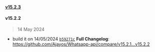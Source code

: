 #### [v15.2.3](https://github.com/Ajayos/Whatsapp-api/compare/v15.2.2...v15.2.3)

#### v15.2.2

> 14 May 2024

- build it on 14/05/2024 [`b59271c`](https://github.com/Ajayos/Whatsapp-api/commit/b59271c73a6515521ff1d556510c7cfe15da27fd)
  **Full Changelog**: https://github.com/Ajayos/Whatsapp-api/compare/v15.2.1...v15.2.2
